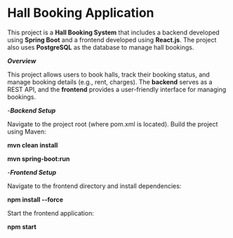# Hall Booking Application

This project is a **Hall Booking System** that includes a backend developed using **Spring Boot** and a frontend developed using **React.js**. The project also uses **PostgreSQL** as the database to manage hall bookings.

***Overview***

This project allows users to book halls, track their booking status, and manage booking details (e.g., rent, charges). The **backend** serves as a REST API, and the **frontend** provides a user-friendly interface for managing bookings.


-***Backend Setup***

Navigate to the project root (where pom.xml is located).
Build the project using Maven:

**mvn clean install**

**mvn spring-boot:run**


-***Frontend Setup***

Navigate to the frontend directory and install dependencies:

**npm install --force**

Start the frontend application:

**npm start**


